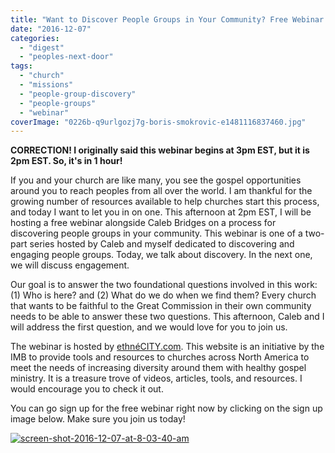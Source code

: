 ```yaml
---
title: "Want to Discover People Groups in Your Community? Free Webinar Today"
date: "2016-12-07"
categories: 
  - "digest"
  - "peoples-next-door"
tags: 
  - "church"
  - "missions"
  - "people-group-discovery"
  - "people-groups"
  - "webinar"
coverImage: "0226b-q9urlgozj7g-boris-smokrovic-e1481116837460.jpg"
---
```


**CORRECTION! I originally said this webinar begins at 3pm EST, but it is 2pm EST. So, it's in 1 hour!**

If you and your church are like many, you see the gospel opportunities around you to reach peoples from all over the world. I am thankful for the growing number of resources available to help churches start this process, and today I want to let you in on one. This afternoon at 2pm EST, I will be hosting a free webinar alongside Caleb Bridges on a process for discovering people groups in your community. This webinar is one of a two-part series hosted by Caleb and myself dedicated to discovering and engaging people groups. Today, we talk about discovery. In the next one, we will discuss engagement.

Our goal is to answer the two foundational questions involved in this work: (1) Who is here? and (2) What do we do when we find them? Every church that wants to be faithful to the Great Commission in their own community needs to be able to answer these two questions. This afternoon, Caleb and I will address the first question, and we would love for you to join us.

The webinar is hosted by [ethnéCITY.com](http://ethnecity.com). This website is an initiative by the IMB to provide tools and resources to churches across North America to meet the needs of increasing diversity around them with healthy gospel ministry. It is a treasure trove of videos, articles, tools, and resources. I would encourage you to check it out.

You can go sign up for the free webinar right now by clicking on the sign up image below. Make sure you join us today!

[![screen-shot-2016-12-07-at-8-03-40-am](images/Screen-Shot-2016-12-07-at-8.03.40-AM-300x240.png)](https://attendee.gotowebinar.com/register/7836494625935347459)
